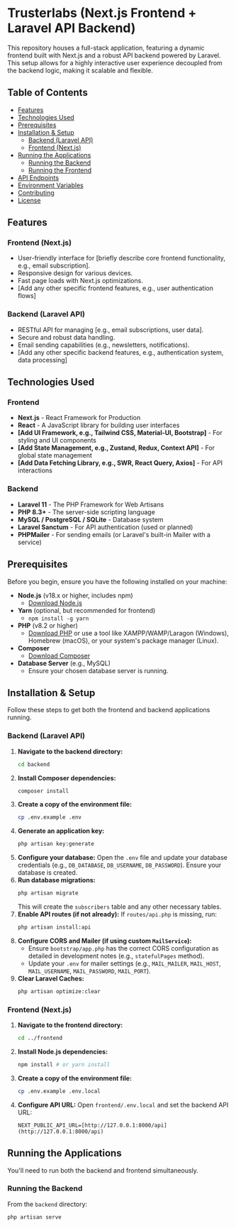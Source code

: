 # Trusterlabs (Next.js Frontend + Laravel API Backend)

This repository houses a full-stack application, featuring a dynamic frontend built with Next.js and a robust API backend powered by Laravel. This setup allows for a highly interactive user experience decoupled from the backend logic, making it scalable and flexible.

## Table of Contents

* [Features](#features)
* [Technologies Used](#technologies-used)
* [Prerequisites](#prerequisites)
* [Installation & Setup](#installation--setup)
    * [Backend (Laravel API)](#backend-laravel-api)
    * [Frontend (Next.js)](#frontend-nextjs)
* [Running the Applications](#running-the-applications)
    * [Running the Backend](#running-the-backend)
    * [Running the Frontend](#running-the-frontend)
* [API Endpoints](#api-endpoints)
* [Environment Variables](#environment-variables)
* [Contributing](#contributing)
* [License](#license)

## Features

### Frontend (Next.js)
* User-friendly interface for [briefly describe core frontend functionality, e.g., email subscription].
* Responsive design for various devices.
* Fast page loads with Next.js optimizations.
* [Add any other specific frontend features, e.g., user authentication flows]

### Backend (Laravel API)
* RESTful API for managing [e.g., email subscriptions, user data].
* Secure and robust data handling.
* Email sending capabilities (e.g., newsletters, notifications).
* [Add any other specific backend features, e.g., authentication system, data processing]

## Technologies Used

### Frontend
* **Next.js** - React Framework for Production
* **React** - A JavaScript library for building user interfaces
* **[Add UI Framework, e.g., Tailwind CSS, Material-UI, Bootstrap]** - For styling and UI components
* **[Add State Management, e.g., Zustand, Redux, Context API]** - For global state management
* **[Add Data Fetching Library, e.g., SWR, React Query, Axios]** - For API interactions

### Backend
* **Laravel 11** - The PHP Framework for Web Artisans
* **PHP 8.3+** - The server-side scripting language
* **MySQL / PostgreSQL / SQLite** - Database system
* **Laravel Sanctum** - For API authentication (used or planned)
* **PHPMailer** - For sending emails (or Laravel's built-in Mailer with a service)

## Prerequisites

Before you begin, ensure you have the following installed on your machine:

* **Node.js** (v18.x or higher, includes npm)
    * [Download Node.js](https://nodejs.org/)
* **Yarn** (optional, but recommended for frontend)
    * `npm install -g yarn`
* **PHP** (v8.2 or higher)
    * [Download PHP](https://www.php.net/downloads.php) or use a tool like XAMPP/WAMP/Laragon (Windows), Homebrew (macOS), or your system's package manager (Linux).
* **Composer**
    * [Download Composer](https://getcomposer.org/download/)
* **Database Server** (e.g., MySQL)
    * Ensure your chosen database server is running.

## Installation & Setup

Follow these steps to get both the frontend and backend applications running.

### Backend (Laravel API)

1.  **Navigate to the backend directory:**
    ```bash
    cd backend
    ```
2.  **Install Composer dependencies:**
    ```bash
    composer install
    ```
3.  **Create a copy of the environment file:**
    ```bash
    cp .env.example .env
    ```
4.  **Generate an application key:**
    ```bash
    php artisan key:generate
    ```
5.  **Configure your database:**
    Open the `.env` file and update your database credentials (e.g., `DB_DATABASE`, `DB_USERNAME`, `DB_PASSWORD`). Ensure your database is created.
6.  **Run database migrations:**
    ```bash
    php artisan migrate
    ```
    This will create the `subscribers` table and any other necessary tables.
7.  **Enable API routes (if not already):**
    If `routes/api.php` is missing, run:
    ```bash
    php artisan install:api
    ```
8.  **Configure CORS and Mailer (if using custom `MailService`):**
    * Ensure `bootstrap/app.php` has the correct CORS configuration as detailed in development notes (e.g., `statefulPages` method).
    * Update your `.env` for mailer settings (e.g., `MAIL_MAILER`, `MAIL_HOST`, `MAIL_USERNAME`, `MAIL_PASSWORD`, `MAIL_PORT`).
9.  **Clear Laravel Caches:**
    ```bash
    php artisan optimize:clear
    ```

### Frontend (Next.js)

1.  **Navigate to the frontend directory:**
    ```bash
    cd ../frontend
    ```
2.  **Install Node.js dependencies:**
    ```bash
    npm install # or yarn install
    ```
3.  **Create a copy of the environment file:**
    ```bash
    cp .env.example .env.local
    ```
4.  **Configure API URL:**
    Open `frontend/.env.local` and set the backend API URL:
    ```dotenv
    NEXT_PUBLIC_API_URL=[http://127.0.0.1:8000/api](http://127.0.0.1:8000/api)
    ```

## Running the Applications

You'll need to run both the backend and frontend simultaneously.

### Running the Backend

From the `backend` directory:

```bash
php artisan serve